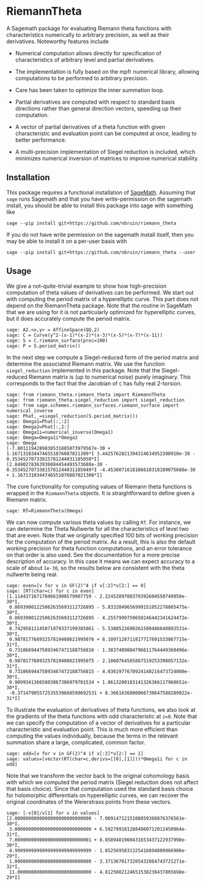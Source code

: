 # RiemannTheta

A Sagemath package for evaluating Riemann theta functions with 
characteristics numerically to arbitrary precision, as well as their 
derivatives. Noteworthy features include

* Numerical computation allows directly for specification of 
characteristics of arbitrary level and partial derivatives.

* The implementation is fully based on the mpfr numerical library, 
allowing computations to be performed to arbitrary precision.

* Care has been taken to optimize the inner summation loop.

* Partial derivatives are computed with respect to standard basis 
directions rather than general direction vectors, speeding up their 
computation.

* A vector of partial derivatives of a theta function with given 
characteristic and evaluation point can be computed at once, leading to 
better performance.

* A multi-precision implementation of Siegel reduction is included, 
which minimizes numerical inversion of matrices to improve numerical 
stability.

## Installation

This package requires a functional installation of 
[SageMath](https://sagemath.org). Assuming that `sage` runs Sagemath 
and that you have write-permission on the sagemath install, you should 
be able to install this package into sage with something like

    sage --pip install git+https://github.com/nbruin/riemann_theta

If you do not have write permission on the sagemath install itself, 
then you may be able to install it on a per-user basis with

    sage --pip install git+https://github.com/nbruin/riemann_theta --user

## Usage

We give a not-quite-trivial example to show how high-precision 
computation of theta values of derivatives can be performed. We start 
out with computing the period matrix of a hyperelliptic curve. This 
part does not depend on the RiemannTheta package. Note that the routine 
in SageMath that we are using for it is not particularly optimized for 
hyperelliptic curves, but it does accurately compute the period matrix.

    sage: A2.<x,y> = AffineSpace(QQ,2)
    sage: C = Curve(y^2-(x-1)*(x-2)*(x-3)*(x-5)*(x-7)*(x-11))
    sage: S = C.riemann_surface(prec=100)
    sage: P = S.period_matrix()

In the next step we compute a Siegel-reduced form of the period matrix 
and determine the associated Riemann matrix. We use the function 
`siegel_reduction` implemented in this package. Note that the Siegel-reduced
Riemann matrix is (up to numerical noise) purely imaginary. This corresponds
to the fact that the Jacobian of `C` has fully real 2-torsion.

    sage: from riemann_theta.riemann_theta import RiemannTheta
    sage: from riemann_theta.siegel_reduction import siegel_reduction
    sage: from sage.schemes.riemann_surfaces.riemann_surface import numerical_inverse
    sage: Phat,_=siegel_reduction(S.period_matrix())
    sage: Omega1=Phat[:,:2]
    sage: Omega2=Phat[:,2:]
    sage: Omega1i=numerical_inverse(Omega1)
    sage: Omega=Omega1i*Omega2
    sage: Omega
    [-7.8011194289838531805073979567e-30 + 1.1671310344746551076087021309*I 3.4425762821394314634952390910e-30 - 0.35345270733815781244031185050*I]
    [2.8490278363936084454493573688e-30 - 0.35345270733815781244031185049*I -4.4530071618106610318109075688e-30 + 1.1671310344746551076087021308*I]

The core functionality for computing values of Riemann theta functions 
is wrapped in the `RiemannTheta` objects. It is straightforward to 
define given a Riemann matrix.

    sage: RT=RiemannTheta(Omega)

We can now compute various theta values by calling `RT`. For instance, 
we can determine the Theta Nullwerte for all the characteristics of 
level two that are even. Note that we originally specified 100 bits of 
working precision for the computation of the period matrix. As a 
result, this is also the default working precision for theta function 
computations, and an error tolerance on that order is also used. See 
the documentation for a more precise description of accuracy. In this 
case it means we can expect accuracy to a scale of about `1e-30`, so 
the results below are consistent with the theta nullwerte being real.

    sage: even=[v for v in GF(2)^4 if v[:2]*v[2:] == 0]
    sage: [RT(char=c) for c in even]                                                                                                           
    [1.1144371671760661900579907759 - 2.2245209708379392604550740950e-30*I,
     0.86939001225062635693112726895 - 5.8332049656999151052278805475e-30*I,
     0.86939001225062635693112726895 - 4.2557999759650246442341624472e-30*I,
     0.74295811145071079337199385061 - 5.5388522690261500486640893531e-30*I,
     0.98781776893257819408621995076 + 8.1097128711817717691533867715e-31*I,
     0.73106694475893467472188756816 - 1.3837409084796611764449360496e-30*I,
     0.98781776893257819408621995075 - 2.1060764585867519253398057132e-31*I,
     0.73106694475893467472188756815 - 4.0361977670924148216473724000e-30*I,
     0.90993413665803867386979701534 + 1.8613200183141326366117968651e-30*I,
     -0.37147905572535539668599692531 + 8.3661636800066730647588289922e-31*I]

To illustrate the evaluation of derivatives of theta functions, we also 
look at the gradients of the theta functions with odd characteristic at 
`z=0`. Note that we can specify the computation of a vector of 
derivatives for a particular characteristic and evaluation point. This 
is much more efficient than computing the values individually, because 
the terms in the relevant summation share a large, complicated, common 
factor. 

    sage: odd=[v for v in GF(2)^4 if v[:2]*v[2:] == 1]
    sage: values=[vector(RT(char=c,derivs=[[0],[1]]))*Omega1i for c in odd]

Note that we transform the vector back to the original cohomology basis 
with which we computed the period matrix (Siegel reduction does not 
affect that basis choice). Since that computation used the standard 
basis choice for holomorphic differentials on hyperelliptic curves, we 
can recover the original coordinates of the Weierstrass points from 
these vectors.

    sage: [-v[0]/v[1] for v in values]                                                                                                         
    [2.0000000000000000000000000000 - 7.0091471215108059368876376563e-30*I,
     3.0000000000000000000000000000 + 6.5927991812884960712012450964e-31*I,
     7.0000000000000000000000000001 + 8.8589481960431653437122937998e-30*I,
     4.9999999999999999999999999999 - 1.8525695031325416894889966906e-29*I,
     1.0000000000000000000000000000 - 3.3713670173205432864743721271e-32*I,
     11.000000000000000000000000000 - 4.8125082124651538238437865698e-29*I]

